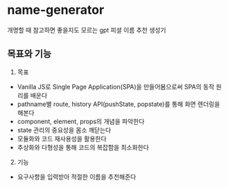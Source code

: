 # name-generator
개명할 때 참고하면 좋을지도 모르는 gpt 피셜 이름 추천 생성기 

## 목표와 기능
1. 목표
* Vanilla JS로 Single Page Application(SPA)을 만들어봄으로써 SPA의 동작 원리를 배운다
* pathname별 route, history API(pushState, popstate)를 통해 화면 렌더링을 해본다
* component, element, props의 개념을 파악한다
* state 관리의 중요성을 몸소 깨닫는다
* 모듈화와 코드 재사용성을 활용한다
* 추상화와 다형성을 통해 코드의 복잡함을 최소화한다

2. 기능
* 요구사항을 입력받아 적절한 이름을 추천해준다

